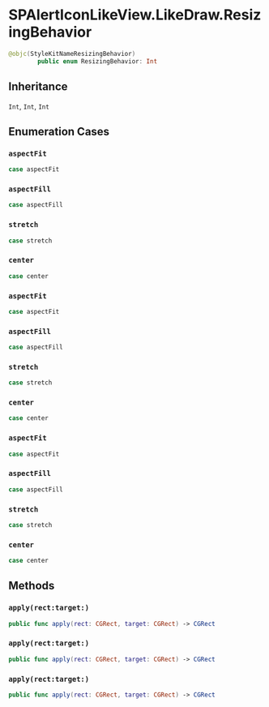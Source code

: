# SPAlertIconLikeView.LikeDraw.ResizingBehavior

``` swift
@objc(StyleKitNameResizingBehavior)
        public enum ResizingBehavior: Int 
```

## Inheritance

`Int`, `Int`, `Int`

## Enumeration Cases

### `aspectFit`

``` swift
case aspectFit
```

### `aspectFill`

``` swift
case aspectFill
```

### `stretch`

``` swift
case stretch
```

### `center`

``` swift
case center
```

### `aspectFit`

``` swift
case aspectFit
```

### `aspectFill`

``` swift
case aspectFill
```

### `stretch`

``` swift
case stretch
```

### `center`

``` swift
case center
```

### `aspectFit`

``` swift
case aspectFit
```

### `aspectFill`

``` swift
case aspectFill
```

### `stretch`

``` swift
case stretch
```

### `center`

``` swift
case center
```

## Methods

### `apply(rect:target:)`

``` swift
public func apply(rect: CGRect, target: CGRect) -> CGRect 
```

### `apply(rect:target:)`

``` swift
public func apply(rect: CGRect, target: CGRect) -> CGRect 
```

### `apply(rect:target:)`

``` swift
public func apply(rect: CGRect, target: CGRect) -> CGRect 
```
